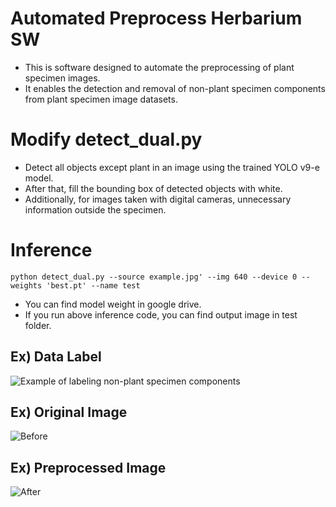 # Automated Preprocess Herbarium SW
- This is software designed to automate the preprocessing of plant specimen images. 
- It enables the detection and removal of non-plant specimen components from plant specimen image datasets.

# Modify detect_dual.py

- Detect all objects except plant in an image using the trained YOLO v9-e model.
- After that, fill the bounding box of detected objects with white.
- Additionally, for images taken with digital cameras, unnecessary information outside the specimen.
  
# Inference
 ```
python detect_dual.py --source example.jpg' --img 640 --device 0 --weights 'best.pt' --name test
 ```

- You can find model weight in google drive.
- If you run above inference code, you can find output image in test folder. 

## Ex) Data Label
![Example of labeling non-plant specimen components](https://github.com/user-attachments/assets/f1042557-69c4-4254-810b-d95e5b9fea90)

## Ex) Original Image
![Before](https://github.com/user-attachments/assets/e5b840ec-03db-4f23-9083-6db1f532ccf0)

## Ex) Preprocessed Image
![After](https://github.com/user-attachments/assets/bd376525-b5e4-4990-8a75-32a81cb91d83)


